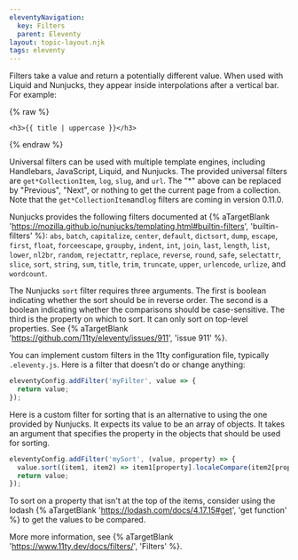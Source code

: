 ```yaml
---
eleventyNavigation:
  key: Filters
  parent: Eleventy
layout: topic-layout.njk
tags: eleventy
---
```


Filters take a value and return a potentially different value.
When used with Liquid and Nunjucks,
they appear inside interpolations after a vertical bar.
For example:

{% raw %}

```liquid
<h3>{{ title | uppercase }}</h3>
```

{% endraw %}

Universal filters can be used with multiple template engines,
including Handlebars, JavaScript, Liquid, and Nunjucks.
The provided universal filters are
`get*CollectionItem`, `log`, `slug`, and `url`.
The "*" above can be replaced by "Previous", "Next",
or nothing to get the current page from a collection.
Note that the `get*CollectionItem`and`log` filters
are coming in version 0.11.0.

Nunjucks provides the following filters documented at
{% aTargetBlank
  'https://mozilla.github.io/nunjucks/templating.html#builtin-filters',
  'builtin-filters'
%}:
`abs`, `batch`, `capitalize`, `center`, `default`, `dictsort`,
`dump`, `escape`, `first`, `float`, `forceescape`, `groupby`,
`indent`, `int`, `join`, `last`, `length`, `list`, `lower`,
`nl2br`, `random`, `rejectattr`, `replace`, `reverse`, `round`,
`safe`, `selectattr`, `slice`, `sort`, `string`, `sum`, `title`,
`trim`, `truncate`, `upper`, `urlencode`, `urlize`, and `wordcount`.

The Nunjucks `sort` filter requires three arguments.
The first is boolean indicating whether the sort should be in reverse order.
The second is a boolean indicating whether the comparisons should be case-sensitive.
The third is the property on which to sort.
It can only sort on top-level properties. See
{% aTargetBlank 'https://github.com/11ty/eleventy/issues/911', 'issue 911' %}.

You can implement custom filters in the 11ty configuration file,
typically `.eleventy.js`.
Here is a filter that doesn't do or change anything:

```js
eleventyConfig.addFilter('myFilter', value => {
  return value;
});
```

Here is a custom filter for sorting that is
an alternative to using the one provided by Nunjucks.
It expects its value to be an array of objects.
It takes an argument that specifies the property in the objects
that should be used for sorting.

```js
eleventyConfig.addFilter('mySort', (value, property) => {
  value.sort((item1, item2) => item1[property].localeCompare(item2[property]));
  return value;
});
```

To sort on a property that isn't at the top of the items,
consider using the lodash
{% aTargetBlank 'https://lodash.com/docs/4.17.15#get', 'get function' %}
to get the values to be compared.

More more information, see
{% aTargetBlank 'https://www.11ty.dev/docs/filters/', 'Filters' %}.
